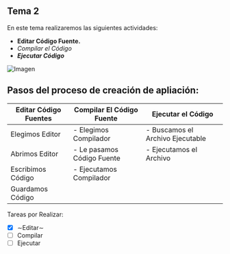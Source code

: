 ## Tema 2

En este tema realizaremos las siguientes actividades:

- **Editar Código Fuente.**
- *Compilar el Código*
- ***Ejecutar Código***

![Imagen](https://localdab.org/wp-content/uploads/2022/11/Compiler-2.jpg)

## Pasos del proceso de creación de apliación:

|Editar Código Fuentes  |  Compilar El Código Fuente  |  Ejecutar el Código 
|-----------------------|-----------------------------|---------------------
| Elegimos Editor       | - Elegimos Compilador       | - Buscamos el Archivo Ejecutable
| Abrimos Editor        | - Le pasamos Código Fuente  | - Ejecutamos el Archivo
| Escribimos Código     | - Ejecutamos Compilador     |
| Guardamos Código      |                             |


Tareas por Realizar:

- [X]  ∼Editar∼
- [ ]  Compilar
- [ ]  Ejecutar

